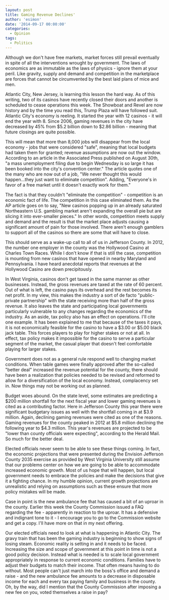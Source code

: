 ```yaml
---
layout: post
title: Gaming Revenue Declines'
author: 'esimon'
date: '2014-09-17 00:00:00'
categories:
  - Opinion
tags:
  - Politics
---
```

Although we don't have free markets, market forces still prevail eventually in spite of all the interventions wrought by government. The laws of economics are as immutable as the laws of physics - ignore them at your peril. Like gravity, supply and demand and competition in the marketplace are forces that cannot be circumvented by the best laid plans of mice and men. 

Atlantic City, New Jersey, is learning this lesson the hard way. As of this writing, two of its casinos have recently closed their doors and another is scheduled to cease operations this week. The Showboat and Revel are now history and by the time you read this, Trump Plaza will have followed suit. Atlantic City's economy is reeling. It started the year with 12 casinos - it will end the year with 8. Since 2006, gaming revenues in the city have decreased by 45% from $5.2 billion down to $2.86 billion - meaning that future closings are quite possible. 

This will mean that more than 8,000 jobs will disappear from the local economy - jobs that were considered "safe", meaning that local budgets had taken them for granted; revenue assumptions are now out the window. According to an article in the Associated Press published on August 30th, "a mass unemployment filing due to begin Wednesday is so large it has been booked into the city's convention center." The article quotes one of the many who are now out of a job, "We never thought this would happen...they just want to eliminate competition". Adding, "Everyone's in favor of a free market until it doesn't exactly work for them."

The fact is that they couldn't "eliminate the competition" - competition is an economic fact of life. The competition in this case eliminated them. As the AP article goes on to say, "New casinos popping up in an already saturated Northeastern U.S. gambling market aren't expanding the overall pie but are slicing it into ever-smaller pieces." In other words, competition meets supply and demand and the result is that the market place adjusts causing a significant amount of pain for those involved. There aren't enough gamblers to support all of the casinos so there are some that will have to close.

This should serve as a wake-up call to all of us in Jefferson County. In 2012, the number one employer in the county was the Hollywood Casino at Charles Town Races. While I don't know if that is still the case, competition is mounting from new casinos that have opened in nearby Maryland and Pennsylvania. I have heard anecdotal reports that revenues at the Hollywood Casino are down precipitously. 

In West Virginia, casinos don't get taxed in the same manner as other businesses. Instead, the gross revenues are taxed at the rate of 60 percent. Out of what is left, the casino pays its overhead and the rest becomes its net profit. In my view, this makes the industry a sort of de facto "public-private partnership" with the state receiving more than half of the gross revenue. It also leaves the state and participating local governments particularly vulnerable to any changes regarding the economics of the industry. As an aside, tax policy also has an effect on operations. I'll cite one example. It has been explained to me that because of the taxes it pays, it is not economically feasible for the casino to have a $3.00 or $5.00 black jack table. This forces players to play for higher stakes or not at all. In effect, tax policy makes it impossible for the casino to serve a particular segment of the market, the casual player that doesn't feel comfortable playing for larger stakes. 

Government does not as a general rule respond well to changing market conditions. When table games were finally approved after the so-called "better deal" increased the revenue potential for the county, there should have been a realization that policies needed to be revised and reformed to allow for a diversification of the local economy. Instead, complacency set in. Now things may not be working out as planned. 

Budget woes abound. On the state level, some estimates are predicting a $200 million shortfall for the next fiscal year and lower gaming revenues is cited as a contributing factor. Here in Jefferson County this year there were significant budgetary issues as well with the shortfall coming in at $3.9 million. Again, declining gaming revenues were cited as one of the reasons. Gaming revenues for the county peaked in 2012 at $5.8 million declining the following year to $4.3 million. This year's revenues are projected to be "lower than county officials were expecting", according to the Herald Mail. So much for the better deal.

Elected officials never seem to be able to see these things coming. In fact, the economic projections that were presented during the Envision Jefferson County 2035 exercise as provided by West Virginia University still assume that our problems center on how we are going to be able to accommodate increased economic growth. Most of us hope that will happen, but local government needs to embrace the policies and make the decisions that give it a fighting chance. In my humble opinion, current growth projections are unrealistic and relying on assumptions such as these ensure that more policy mistakes will be made. 

Case in point is the new ambulance fee that has caused a bit of an uproar in the county. Earlier this week the County Commission issued a FAQ regarding the fee - apparently in reaction to the uproar. It has a defensive and indignant tone to it - I encourage you to go to the Commission website and get a copy. I'll have more on that in my next offering. 

Our elected officials need to look at what is happening in Atlantic City. The gravy train that has been the gaming industry is beginning to show signs of losing steam. Economic reality is setting in and it needs to be faced. Increasing the size and scope of government at this point in time is not a good policy decision. Instead what is needed is to scale local government appropriately in response to current economic conditions. Families have to adjust their budgets to match their income. That often means having to do without. Most people can't just march into the boss's office and demand a raise - and the new ambulance fee amounts to a decrease in disposable income for each and every tax paying family and business in the county. Oh, by the way, did I mention that the County Commission after imposing a new fee on you, voted themselves a raise in pay? 

